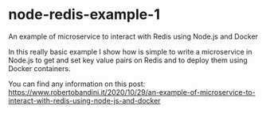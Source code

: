 # node-redis-example-1
An example of microservice to interact with Redis using Node.js and Docker

In this really basic example I show how is simple to write a microservice in Node.js to get and set key value pairs on Redis and to deploy them using Docker containers.

You can find any information on this post:
https://www.robertobandini.it/2020/10/29/an-example-of-microservice-to-interact-with-redis-using-node-js-and-docker
